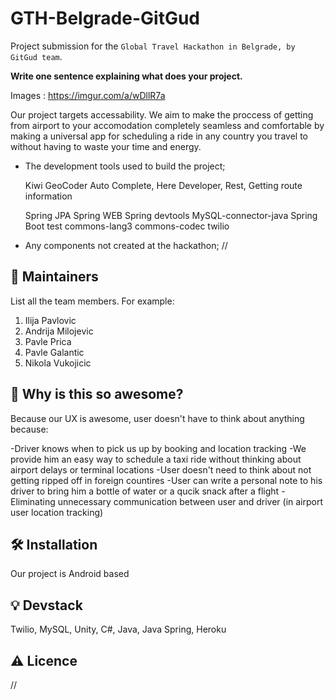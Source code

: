# GTH-Belgrade-GitGud
Project submission for the `Global Travel Hackathon in Belgrade, by GitGud team`.

**Write one sentence explaining what does your project.**

Images : https://imgur.com/a/wDllR7a




   Our project targets accessability. We aim to make the proccess of getting from airport to your accomodation completely seamless and comfortable by making a universal app for scheduling a ride in any country you travel to without having to waste your time and energy.
   
* The development tools used to build the project;
  
  Kiwi GeoCoder Auto Complete, Here Developer, Rest, Getting route information

  Spring JPA
  Spring WEB
  Spring devtools
  MySQL-connector-java
  Spring Boot test
  commons-lang3
  commons-codec
  twilio

* Any components not created at the hackathon; //

## :hugs: Maintainers

List all the team members. For example:

1. Ilija Pavlovic
2. Andrija Milojevic
3. Pavle Prica
4. Pavle Galantic
5. Nikola Vukojicic




## :tada: Why is this so awesome?

Because our UX is awesome, user doesn't have to think about anything because:

  -Driver knows when to pick us up by booking and location tracking
  -We provide him an easy way to schedule a taxi ride without thinking about airport delays or terminal locations
  -User doesn't need to think about not getting ripped off in foreign countires
  -User can write a personal note to his driver to bring him a bottle of water or a qucik snack after a flight
  -Eliminating unnecessary communication between user and driver (in airport user location tracking)
  


## :hammer_and_wrench: Installation

Our project is Android based 

## :bulb: Devstack

Twilio, MySQL, Unity, C#, Java, Java Spring, Heroku

## :warning: Licence

//

